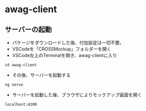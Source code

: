 # awag-client

## サーバーの起動

- パケージをダウンロードした後、付加設定は一切不要。
- VSCodeを「CROSSMockup」フォルダーを開く
- VSCode左上のTerminalを開き、awag-clientに入り

```
cd awag-client
```

- その後、サーバーを起動する

```
ng serve
```

- サーバーを起動した後、ブラウザによりモックアップ画面を開く

```
localhost:4200
```

